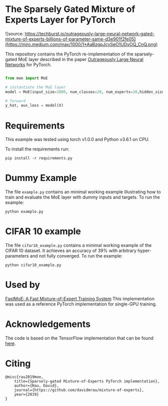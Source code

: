 # The Sparsely Gated Mixture of Experts Layer for PyTorch



![source: https://techburst.io/outrageously-large-neural-network-gated-mixture-of-experts-billions-of-parameter-same-d3e901f2fe05](https://miro.medium.com/max/1000/1*AaBzgpJcySeO1UDvOQ_CnQ.png)


This repository contains the PyTorch re-implementation of the sparsely-gated MoE layer described in the paper [Outrageously Large Neural Networks](https://arxiv.org/abs/1701.06538) for PyTorch. 
```python

from moe import MoE

# instantiate the MoE layer
model = MoE(input_size=1000, num_classes=20, num_experts=10,hidden_size=66, k= 4, noisy_gating=True)

# forward
y_hat, aux_loss = model(X)


```






# Requirements
This example was tested using torch v1.0.0 and Python v3.6.1 on CPU.

To install the requirements run:

```pip install -r requirements.py```


# Dummy Example

The file ```example.py``` contains an minimal working example illustrating how to train and evaluate the MoE layer with dummy inputs and targets. To run the example:

```python example.py```

# CIFAR 10 example

The file ```cifar10_example.py``` contains a minimal working example of the CIFAR 10 dataset. It achieves an accuracy of 39% with arbitrary hyper-parameters and not fully converged. To run the example:

```python cifar10_example.py```

# Used by

[FastMoE: A Fast Mixture-of-Expert Training System](https://arxiv.org/pdf/2103.13262.pdf) This implementation was used as a reference PyTorch implementation for single-GPU training. 

# Acknowledgements

The code is based on the TensorFlow implementation that can be found [here](https://github.com/tensorflow/tensor2tensor/blob/master/tensor2tensor/utils/expert_utils.py).


# Citing
```
@misc{rau2019moe,
    title={Sparsely-gated Mixture-of-Experts PyTorch implementation},
    author={Rau, David},
    journal={https://github.com/davidmrau/mixture-of-experts},
    year={2019}
}
```

